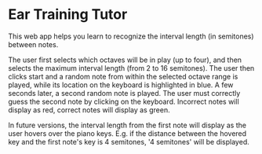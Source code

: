 # Ear Training Tutor

This web app helps you learn to recognize the interval length (in semitones) between notes.  

The user first selects which octaves will be in play (up to four), and then selects the maximum interval length (from 2 to 16 semitones).  The user then clicks start and a random note from within the selected octave range is played, while its location on the keyboard is highlighted in blue.  A few seconds later, a second random note is played.  The user must correctly guess the second note by clicking on the keyboard.  Incorrect notes will display as red, correct notes will display as green.

In future versions, the interval length from the first note will display as the user hovers over the piano keys.  E.g. if the distance between the hovered key and the first note's key is 4 semitones, '4 semitones' will be displayed.
